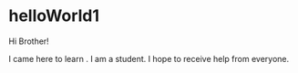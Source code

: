 # helloWorld1

Hi Brother!

I came here to learn .
I am a student.
I hope to receive help from everyone.
